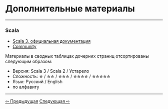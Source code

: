 # Дополнительные материалы

--- 

### Scala
- [Scala 3, официальная документация](https://docs.scala-lang.org/scala3/book/introduction.html)
- [Community](https://scala-lang.org/community/)

Материалы в сводных таблицах дочерних страниц отсортированы следующим образом:
- Версия: Scala 3 / Scala 2 / Устарело
- Сложность: &#10031; / &#10031;&#10031; / &#10031;&#10031;&#10031; / &#10031;&#10031;&#10031;&#10031; / &#10031;&#10031;&#10031;&#10031;&#10031;
- Язык: Русский / English
- по алфавиту


---

<div>
    <a href="extra">&#8678; Предыдущая</a>
    <a href="extra">Следующая &#8680;</a>
</div>
